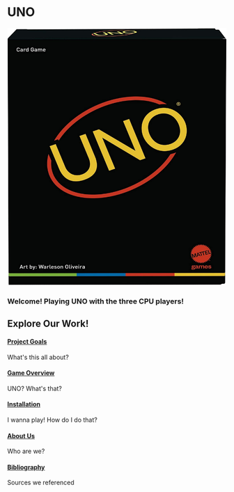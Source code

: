# UNO

![UNO](website_images/uno_banner.jpg)

### Welcome! Playing UNO with the three CPU players! 

## Explore Our Work!

#### [Project Goals](project-goals.md)
What's this all about?

#### [Game Overview](game-overview.md)
UNO? What's that?

#### [Installation](install.md)
I wanna play! How do I do that?

#### [About Us](about.md)
Who are we?

#### [Bibliography](bibliography.md)
Sources we referenced


